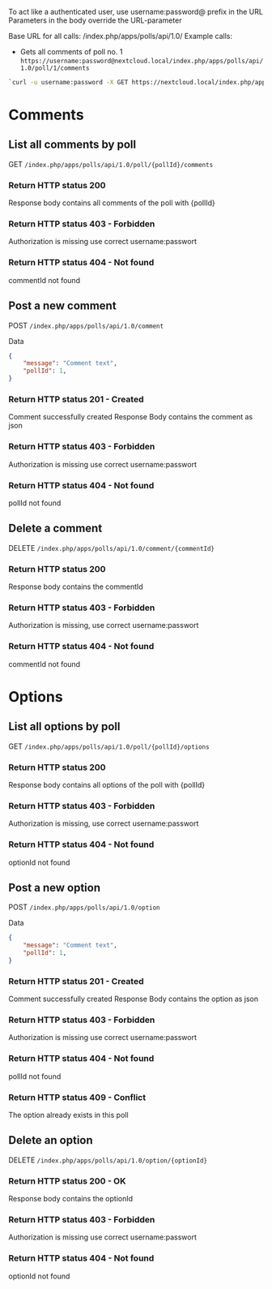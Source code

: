 
To act like a authenticated user, use username:password@ prefix in the URL
Parameters in the body override the URL-parameter

Base URL for all calls: /index.php/apps/polls/api/1.0/
Example calls:
* Gets all comments of poll no. 1
`https://username:password@nextcloud.local/index.php/apps/polls/api/1.0/poll/1/comments`
```bash
`curl -u username:password -X GET https://nextcloud.local/index.php/apps/polls/api/1.0/poll/1/comments`
```

# Comments
## List all comments by poll
GET `/index.php/apps/polls/api/1.0/poll/{pollId}/comments`

### Return HTTP status 200
Response body contains all comments of the poll with {pollId}

### Return HTTP status 403 - Forbidden
Authorization is missing use correct username:passwort

### Return HTTP status 404 - Not found
commentId not found

## Post a new comment
POST `/index.php/apps/polls/api/1.0/comment`

Data
```json
{
    "message": "Comment text",
    "pollId": 1,
}
```
### Return HTTP status 201 - Created
Comment successfully created
Response Body contains the comment as json

### Return HTTP status 403 - Forbidden
Authorization is missing use correct username:passwort

### Return HTTP status 404 - Not found
pollId not found

## Delete a comment
DELETE `/index.php/apps/polls/api/1.0/comment/{commentId}`

### Return HTTP status 200
Response body contains the commentId

### Return HTTP status 403 - Forbidden
Authorization is missing, use correct username:passwort

### Return HTTP status 404 - Not found
commentId not found

# Options
## List all options by poll
GET `/index.php/apps/polls/api/1.0/poll/{pollId}/options`

### Return HTTP status 200
Response body contains all options of the poll with {pollId}

### Return HTTP status 403 - Forbidden
Authorization is missing, use correct username:passwort

### Return HTTP status 404 - Not found
optionId not found

## Post a new option
POST `/index.php/apps/polls/api/1.0/option`

Data
```json
{
    "message": "Comment text",
    "pollId": 1,
}
```
### Return HTTP status 201 - Created
Comment successfully created
Response Body contains the option as json

### Return HTTP status 403 - Forbidden
Authorization is missing use correct username:passwort

### Return HTTP status 404 - Not found
pollId not found

### Return HTTP status 409 - Conflict
The option already exists in this poll

## Delete an option
DELETE `/index.php/apps/polls/api/1.0/option/{optionId}`

### Return HTTP status 200 - OK
Response body contains the optionId

### Return HTTP status 403 - Forbidden
Authorization is missing use correct username:passwort

### Return HTTP status 404 - Not found
optionId not found
